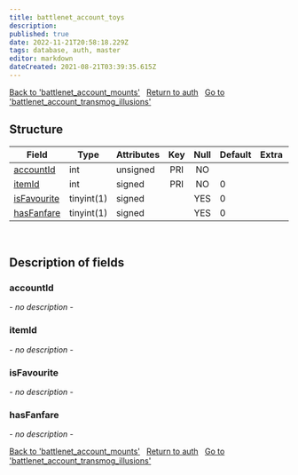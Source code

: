 ```yaml
---
title: battlenet_account_toys
description: 
published: true
date: 2022-11-21T20:58:18.229Z
tags: database, auth, master
editor: markdown
dateCreated: 2021-08-21T03:39:35.615Z
---
```


<a href="https://trinitycore.info/en/database/master/auth/battlenet_account_mounts" class="mt-5 v-btn v-btn--depressed v-btn--flat v-btn--outlined theme--light v-size--default darkblue--text text--lighten-3"><span class="v-btn__content"><i aria-hidden="true" class="v-icon notranslate v-icon--left mdi mdi-arrow-left theme--light"></i><span>Back to 'battlenet_account_mounts'</span></span></a>&nbsp;&nbsp;&nbsp;<a href="https://trinitycore.info/en/database/master/auth/home" class="mt-5 v-btn v-btn--depressed v-btn--flat v-btn--outlined theme--light v-size--default darkblue--text text--lighten-3"><span class="v-btn__content"><i aria-hidden="true" class="v-icon notranslate v-icon--left mdi mdi-home-outline theme--light"></i><span>Return to auth</span></span></a>&nbsp;&nbsp;&nbsp;<a href="https://trinitycore.info/en/database/master/auth/battlenet_account_transmog_illusions" class="mt-5 v-btn v-btn--depressed v-btn--flat v-btn--outlined theme--light v-size--default darkblue--text text--lighten-3"><span class="v-btn__content"><span>Go to 'battlenet_account_transmog_illusions'</span><i aria-hidden="true" class="v-icon notranslate v-icon--right mdi mdi-arrow-right theme--light"></i></span></a>

## Structure

| Field | Type | Attributes | Key | Null | Default | Extra | Comment |
| --- | --- | --- | :---: | :---: | --- | --- | --- |
| [accountId](#accountid) | int | unsigned | PRI | NO |  |  |  |
| [itemId](#itemid) | int | signed | PRI | NO | 0 |  |  |
| [isFavourite](#isfavourite) | tinyint(1) | signed |  | YES | 0 |  |  |
| [hasFanfare](#hasfanfare) | tinyint(1) | signed |  | YES | 0 |  |  |
&nbsp;
## Description of fields

### accountId
*- no description -*
&nbsp;

### itemId
*- no description -*
&nbsp;

### isFavourite
*- no description -*
&nbsp;

### hasFanfare
*- no description -*
&nbsp;

<a href="https://trinitycore.info/en/database/master/auth/battlenet_account_mounts" class="mt-5 v-btn v-btn--depressed v-btn--flat v-btn--outlined theme--light v-size--default darkblue--text text--lighten-3"><span class="v-btn__content"><i aria-hidden="true" class="v-icon notranslate v-icon--left mdi mdi-arrow-left theme--light"></i><span>Back to 'battlenet_account_mounts'</span></span></a>&nbsp;&nbsp;&nbsp;<a href="https://trinitycore.info/en/database/master/auth/home" class="mt-5 v-btn v-btn--depressed v-btn--flat v-btn--outlined theme--light v-size--default darkblue--text text--lighten-3"><span class="v-btn__content"><i aria-hidden="true" class="v-icon notranslate v-icon--left mdi mdi-home-outline theme--light"></i><span>Return to auth</span></span></a>&nbsp;&nbsp;&nbsp;<a href="https://trinitycore.info/en/database/master/auth/battlenet_account_transmog_illusions" class="mt-5 v-btn v-btn--depressed v-btn--flat v-btn--outlined theme--light v-size--default darkblue--text text--lighten-3"><span class="v-btn__content"><span>Go to 'battlenet_account_transmog_illusions'</span><i aria-hidden="true" class="v-icon notranslate v-icon--right mdi mdi-arrow-right theme--light"></i></span></a>

